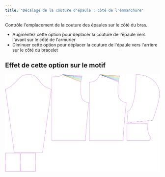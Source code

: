 ```yaml
---
title: "Décalage de la couture d'épaule : côté de l'emmanchure"
---
```


Contrôle l'emplacement de la couture des épaules sur le côté du bras.

- Augmentez cette option pour déplacer la couture de l'épaule vers l'avant sur le côté de l'armurier
- Diminuer cette option pour déplacer la couture de l'épaule vers l'arrière sur le côté du bracelet

## Effet de cette option sur le motif

![Cette image montre l'effet de cette option en superposant plusieurs variantes qui ont une valeur différente pour cette option](huey_s3armhole_sample.svg "Effet de cette option sur le modèle")

